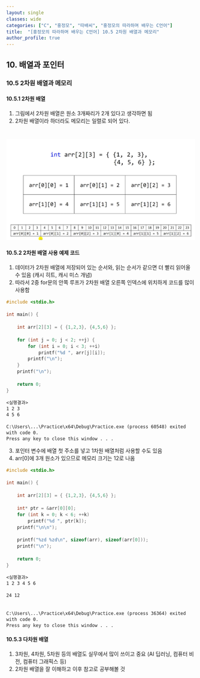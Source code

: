 ```yaml
---
layout: single
classes: wide
categories: ["C", "홍정모", "따배씨", "홍정모의 따라하며 배우는 C언어"]
title:  "[홍정모의 따라하며 배우는 C언어] 10.5 2차원 배열과 메모리"
author_profile: true
---
```


## 10. 배열과 포인터

### 10.5 2차원 배열과 메모리

#### 10.5.1 2차원 배열

1. 그림에서 2차원 배열은 원소 3개짜리가 2개 있다고 생각하면 됨
2. 2차원 배열이라 하더라도 메모리는 일렬로 되어 있다.
#
![image](/assets/images/tbc/section10/10.5.1.jpg)

#### 10.5.2 2차원 배열 사용 예제 코드

1. 데이터가 2차원 배열에 저장되어 있는 순서와, 읽는 순서가 같으면 더 빨리 읽어올 수 있음 (캐시 히트, 캐시 미스 개념)
2. 따라서 2중 for문의 안쪽 루프가 2차원 배열 오른쪽 인덱스에 위치하게 코드를 많이 사용함

```c
#include <stdio.h>

int main() {

	int arr[2][3] = { {1,2,3}, {4,5,6} };
    
	for (int j = 0; j < 2; ++j) {
		for (int i = 0; i < 3; ++i)
			printf("%d ", arr[j][i]);
		printf("\n");
	}
	printf("\n");
    
	return 0;
}
```
```
<실행결과>
1 2 3
4 5 6

C:\Users\...\Practice\x64\Debug\Practice.exe (process 60548) exited with code 0.
Press any key to close this window . . .
```

3. 포인터 변수에 배열 첫 주소를 넣고 1차원 배열처럼 사용할 수도 있음 
4. arr[0]에 3개 원소가 있으므로 메모리 크기는 12로 나옴

```c
#include <stdio.h>

int main() {

	int arr[2][3] = { {1,2,3}, {4,5,6} };

	int* ptr = &arr[0][0];
	for (int k = 0; k < 6; ++k)
		printf("%d ", ptr[k]);
	printf("\n\n");

	printf("%zd %zd\n", sizeof(arr), sizeof(arr[0]));
	printf("\n");

	return 0;
}
```
```
<실행결과>
1 2 3 4 5 6

24 12


C:\Users\...\Practice\x64\Debug\Practice.exe (process 36364) exited with code 0.
Press any key to close this window . . .
```

#### 10.5.3 다차원 배열

1. 3차원, 4차원, 5차원 등의 배열도 실무에서 많이 쓰이고 중요 (AI 딥러닝, 컴퓨터 비전, 컴퓨터 그래픽스 등)
2. 2차원 배열을 잘 이해하고 이후 참고로 공부해볼 것
